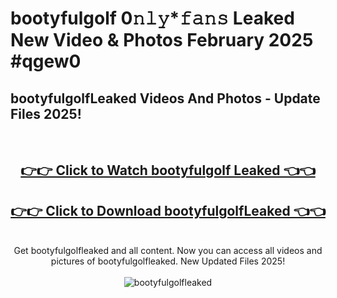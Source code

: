 # bootyfulgolf 0𝚗𝚕𝚢*𝚏𝚊𝚗𝚜 Leaked New Video & Photos February 2025 #qgew0

<h2>bootyfulgolfLeaked Videos And Photos - Update Files 2025!</h2>
<br>
<div align="center">
<h2><a href="https://mediaupload.pro?title=bootyfulgolf&ref=11F" rel="nofollow">👉👉 Click to Watch bootyfulgolf Leaked 👈👈</a></h2>
<h2><a href="https://mediaupload.pro?title=bootyfulgolf&ref=11F" rel="nofollow">👉👉 Click to Download bootyfulgolfLeaked 👈👈</a></h2>
<br>
Get bootyfulgolfleaked and all content. Now you can access all videos and pictures of bootyfulgolfleaked. New Updated Files 2025!
<br>
<br>
<a href="https://mediaupload.pro?title=bootyfulgolf&ref=11F" rel="nofollow" data-target="animated-image.originalLink"><img src="https://i.ibb.co/Gkj2r4b/banner.png" alt="bootyfulgolfleaked" style="max-width: 100%; display: inline-block;" data-target="animated-image.originalImage"></a>
</div>
<br>

